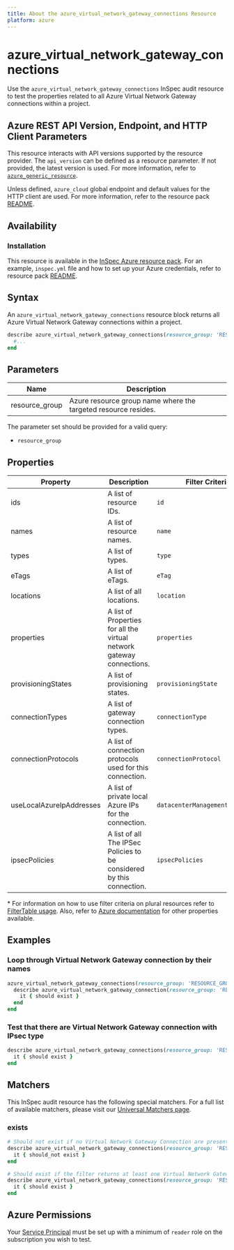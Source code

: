 ```yaml
---
title: About the azure_virtual_network_gateway_connections Resource
platform: azure
---
```


# azure_virtual_network_gateway_connections

Use the `azure_virtual_network_gateway_connections` InSpec audit resource to test the properties related to all Azure Virtual Network Gateway connections within a project.

## Azure REST API Version, Endpoint, and HTTP Client Parameters

This resource interacts with API versions supported by the resource provider. The `api_version` can be defined as a resource parameter. If not provided, the latest version is used. For more information, refer to [`azure_generic_resource`](azure_generic_resource.md).

Unless defined, `azure_cloud` global endpoint and default values for the HTTP client are used. For more information, refer to the resource pack [README](../../README.md).

## Availability

### Installation

This resource is available in the [InSpec Azure resource pack](https://github.com/inspec/inspec-azure). For an example, `inspec.yml` file and how to set up your Azure credentials, refer to resource pack [README](../../README.md#Service-Principal).

## Syntax

An `azure_virtual_network_gateway_connections` resource block returns all Azure Virtual Network Gateway connections within a project.

```ruby
describe azure_virtual_network_gateway_connections(resource_group: 'RESOURCE_GROUP') do
  #...
end
```

## Parameters

| Name           | Description                                                    |
|----------------|----------------------------------------------------------------|
| resource_group | Azure resource group name where the targeted resource resides. |

The parameter set should be provided for a valid query:

- `resource_group`

## Properties

|Property                        | Description                                                            | Filter Criteria<superscript>*</superscript> |
|--------------------------------|------------------------------------------------------------------------|------------------|
| ids                            | A list of resource IDs.                                                | `id`             |
| names                          | A list of resource names.                                              | `name`           |
| types                          | A list of types.                                                       | `type`           |
| eTags                          | A list of eTags.                                                       | `eTag`           |
| locations                      | A list of all locations.                                               | `location`       |
| properties                     | A list of Properties for all the virtual network gateway connections.  | `properties`     |
| provisioningStates             | A list of provisioning states.                                         | `provisioningState`|
| connectionTypes                | A list of gateway connection types.                                    | `connectionType`|
| connectionProtocols            | A list of connection protocols used for this connection.               | `connectionProtocol`|
| useLocalAzureIpAddresses       | A list of private local Azure IPs for the connection.                  | `datacenterManagementServerName`|
| ipsecPolicies                  | A list of all The IPSec Policies to be considered by this connection.  | `ipsecPolicies`  |

<superscript>*</superscript> For information on how to use filter criteria on plural resources refer to [FilterTable usage](https://github.com/inspec/inspec/blob/master/dev-docs/filtertable-usage.md). Also, refer to [Azure documentation](https://docs.microsoft.com/en-us/rest/api/network-gateway/virtual-network-gateway-connections/list) for other properties available.

## Examples

### Loop through Virtual Network Gateway connection by their names

```ruby
azure_virtual_network_gateway_connections(resource_group: 'RESOURCE_GROUP').names.each do |name|
  describe azure_virtual_network_gateway_connection(resource_group: 'RESOURCE_GROUP', name: name) do
    it { should exist }
  end
end
```

### Test that there are Virtual Network Gateway connection with IPsec type 

```ruby
describe azure_virtual_network_gateway_connections(resource_group: 'RESOURCE_GROUP').where(connectionType: 'VPN_CONNECTION_TYPE') do
  it { should exist }
end
```

## Matchers

This InSpec audit resource has the following special matchers. For a full list of available matchers, please visit our [Universal Matchers page](https://www.inspec.io/docs/reference/matchers/).

### exists

```ruby
# Should not exist if no Virtual Network Gateway Connection are present in the project and in the resource group
describe azure_virtual_network_gateway_connections(resource_group: 'RESOURCE_GROUP') do
  it { should_not exist }
end

# Should exist if the filter returns at least one Virtual Network Gateway Connection in the project and in the resource group
describe azure_virtual_network_gateway_connections(resource_group: 'RESOURCE_GROUP') do
  it { should exist }
end
```

## Azure Permissions

Your [Service Principal](https://docs.microsoft.com/en-us/azure/azure-resource-manager/resource-group-create-service-principal-portal) must be set up with a minimum of `reader` role on the subscription you wish to test.
